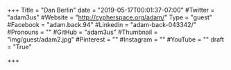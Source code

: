 +++
Title = "Dan Berlin"
date = "2019-05-17T00:01:37-07:00"
#Twitter = "adam3us"
#Website = "http://cypherspace.org/adam/"
Type = "guest"
#Facebook = "adam.back.94"
#Linkedin = "adam-back-043342/"
#Pronouns = ""
#GitHub = "adam3us"
#Thumbnail = "img/guest/adam2.jpg"
#Pinterest = ""
#Instagram = ""
#YouTube = ""
draft = "True"

+++

